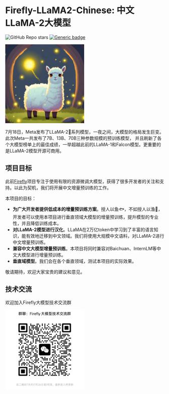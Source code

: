 # Firefly-LLaMA2-Chinese: 中文LLaMA-2大模型

<div align="left">

![GitHub Repo stars](https://img.shields.io/github/stars/yangjianxin1/Firefly-LLaMA2-Chinese?style=social)
[![Generic badge](https://img.shields.io/badge/🤗-Huggingface%20Repo-green.svg)](https://huggingface.co/YeungNLP)

</div>

<img src="pics/firefly_logo.png" width="250">

7月18日，Meta发布了LLaMA-2🦙系列模型，一夜之间，大模型的格局发生巨变。此次Meta一共发布了7B、13B、70B三种参数规模的预训练模型，
并且刷新了各个大模型榜单上的最佳成绩，一举超越此前的LLaMA-1和Falcon模型。更重要的是LLaMA-2模型开源可商用。

## 项目目标
此前[Firefly](https://github.com/yangjianxin1/Firefly)项目专注于使用有限的资源微调大模型，获得了很多开发者的关注和支持。以此为契机，我们将开展中文增量预训练的工作。

本项目的目标：
- **为广大开发者提供低成本的增量预训练方案**。授人以鱼🐟，不如授人以渔🎣，开发者可以使用本项目进行垂直领域大模型的增量预训练，提升模型的专业性，并且降低训练成本。
- **对LLaMA-2模型进行汉化**。LLaMA在2万亿token中学习到了丰富的语言知识，能有效地迁移到中文领域。我们将使用大规模中文语料，对LLaMA-2进行中文增量预训练。
- **兼容中文大模型增量预训练**。本项目将同时兼容对Baichuan、InternLM等中文大模型进行增量预训练。
- **垂直域模型**。我们会在各个垂直领域，测试本项目的实际效果。

敬请期待，欢迎大家宝贵的建议和意见。

## 技术交流
欢迎加入Firefly大模型技术交流群

<img src="pics/wechat.png" width="250">